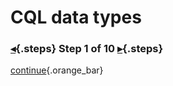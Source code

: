 <div class="top">

# CQL data types
### [◂](command:katapod.loadPage?intro){.steps} Step 1 of 10 [▸](command:katapod.loadPage?step2){.steps}
</div>



[continue](command:katapod.loadPage?step2){.orange_bar}